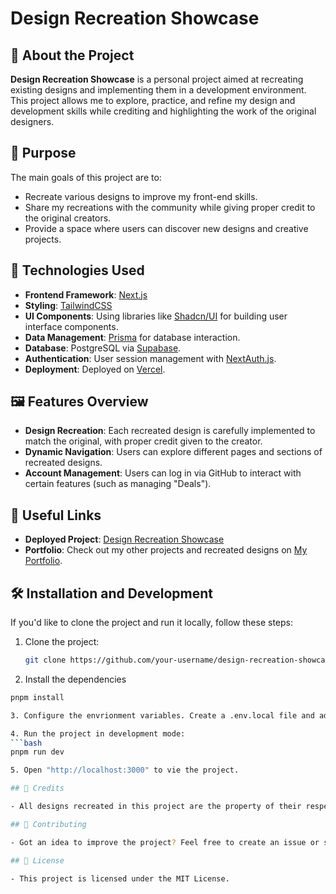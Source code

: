 # Design Recreation Showcase

## 🎨 About the Project

**Design Recreation Showcase** is a personal project aimed at recreating existing designs and implementing them in a development environment. This project allows me to explore, practice, and refine my design and development skills while crediting and highlighting the work of the original designers.

## 🚀 Purpose

The main goals of this project are to:

- Recreate various designs to improve my front-end skills.
- Share my recreations with the community while giving proper credit to the original creators.
- Provide a space where users can discover new designs and creative projects.

## 🔧 Technologies Used

- **Frontend Framework**: [Next.js](https://nextjs.org/)
- **Styling**: [TailwindCSS](https://tailwindcss.com/)
- **UI Components**: Using libraries like [Shadcn/UI](https://shadcn.dev/) for building user interface components.
- **Data Management**: [Prisma](https://www.prisma.io/) for database interaction.
- **Database**: PostgreSQL via [Supabase](https://supabase.com/).
- **Authentication**: User session management with [NextAuth.js](https://next-auth.js.org/).
- **Deployment**: Deployed on [Vercel](https://vercel.com/).

## 🖼️ Features Overview

- **Design Recreation**: Each recreated design is carefully implemented to match the original, with proper credit given to the creator.
- **Dynamic Navigation**: Users can explore different pages and sections of recreated designs.
- **Account Management**: Users can log in via GitHub to interact with certain features (such as managing "Deals").

## 🔗 Useful Links

- **Deployed Project**: [Design Recreation Showcase](#)
- **Portfolio**: Check out my other projects and recreated designs on [My Portfolio](#).

## 🛠️ Installation and Development

If you'd like to clone the project and run it locally, follow these steps:

1. Clone the project:

   ```bash
   git clone https://github.com/your-username/design-recreation-showcase.git

   ```

2. Install the dependencies

````bash
pnpm install

3. Configure the envrionment variables. Create a .env.local file and add your configuration (Supabase, NextAuth, etc).

4. Run the project in development mode:
```bash
pnpm run dev

5. Open "http://localhost:3000" to vie the project.

## 🎫 Credits

- All designs recreated in this project are the property of their respective creators. I make sure to properly credit each designer for their outstanding work, and the original author is always mentioned.

## 🙌 Contributing

- Got an idea to improve the project? Feel free to create an issue or submit a pull request.

## 📑 License

- This project is licensed under the MIT License.
````
